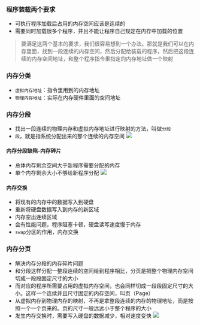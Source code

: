 ### 程序装载两个要求
- 可执行程序加载后占用的内存空间应该是连续的
- 需要同时加载很多个程序，并且不能让程序自己规定在内存中加载的位置
> 要满足这两个基本的要求，我们很容易想到一个办法。那就是我们可以在内存里面，找到一段连续的内存空间，然后分配给装载的程序，然后把这段连续的内存空间地址，和整个程序指令里指定的内存地址做一个映射

### 内存分类
- `虚拟内存地址`：指令里用到的内存地址
- `物理内存地址`：实际在内存硬件里面的空间地址

### 内存分段
- 找出一段连续的物理内存和虚拟内存地址进行映射的方法，叫做`分段`
- `段`，就是指系统分配出来的那个连续的内存空间
![](http://image.heysq.com/wiki/jsjzc/neicunfenduan.png)

#### 内存分段缺陷-内存碎片
- 总体内存剩余空间大于新程序需要分配的内存
- 单个内存剩余大小不够给新程序分配
![](http://image.heysq.com/wiki/jsjzc/neicunsuipian.png)

#### 内存交换
- 将现有的内存中的数据写入到硬盘
- 重新将硬盘数据写入到内存的新区域
- 内存空出连续区域
- 会有性能问题，程序阻塞卡顿，硬盘读写速度慢于内存
- `swap`分区的作用，内存交换

### 内存分页
- 解决内存分段的内存碎片问题
- 和分段这样分配一整段连续的空间给到程序相比，分页是把整个物理内存空间切成一段段固定尺寸的大小
- 而对应的程序所需要占用的虚拟内存空间，也会同样切成一段段固定尺寸的大小。这样一个连续并且尺寸固定的内存空间，叫页（Page）
- 从虚拟内存到物理内存的映射，不再是拿整段连续的内存的物理地址，而是按照一个一个页来的。页的尺寸一般远远小于整个程序的大小
- 发生内存交换时，需要写入硬盘的数据减少，相对速度变快
![](http://image.heysq.com/wiki/jsjzc/neicunfenye.png)